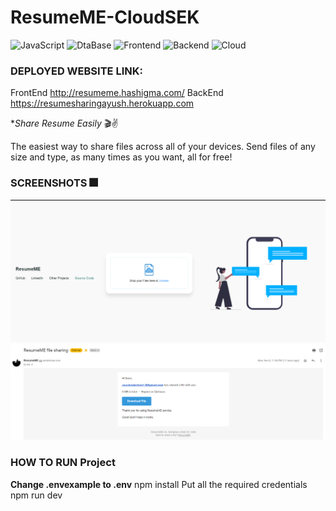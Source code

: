 # ResumeME-CloudSEK

![JavaScript](https://img.shields.io/badge/JavaScript-7-blue)
![DtaBase](https://img.shields.io/badge/MONGODB-NOSQL-orange)
![Frontend](https://img.shields.io/badge/Frontend-HTML/CSS/JS-green)
![Backend](https://img.shields.io/badge/Backend-NodeJS/JS-green)
![Cloud](https://img.shields.io/badge/Cloud-HIROKU-orange)

### DEPLOYED WEBSITE LINK:
FrontEnd
http://resumeme.hashigma.com/
BackEnd
https://resumesharingayush.herokuapp.com



**Share Resume Easily* :clapper::v:

The easiest way to share files across all of your devices. Send files of any size and type, as many times as you want, all for free!

### SCREENSHOTS :fireworks:
![Landing_page](/src/img1.png)
![Landing_page](/src/img2.png)


### HOW TO RUN Project

**Change .envexample to .env**
npm install
Put all the required credentials
npm run dev 


